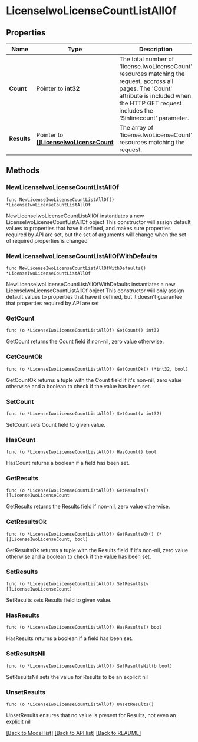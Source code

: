 # LicenseIwoLicenseCountListAllOf

## Properties

Name | Type | Description | Notes
------------ | ------------- | ------------- | -------------
**Count** | Pointer to **int32** | The total number of &#39;license.IwoLicenseCount&#39; resources matching the request, accross all pages. The &#39;Count&#39; attribute is included when the HTTP GET request includes the &#39;$inlinecount&#39; parameter. | [optional] 
**Results** | Pointer to [**[]LicenseIwoLicenseCount**](license.IwoLicenseCount.md) | The array of &#39;license.IwoLicenseCount&#39; resources matching the request. | [optional] 

## Methods

### NewLicenseIwoLicenseCountListAllOf

`func NewLicenseIwoLicenseCountListAllOf() *LicenseIwoLicenseCountListAllOf`

NewLicenseIwoLicenseCountListAllOf instantiates a new LicenseIwoLicenseCountListAllOf object
This constructor will assign default values to properties that have it defined,
and makes sure properties required by API are set, but the set of arguments
will change when the set of required properties is changed

### NewLicenseIwoLicenseCountListAllOfWithDefaults

`func NewLicenseIwoLicenseCountListAllOfWithDefaults() *LicenseIwoLicenseCountListAllOf`

NewLicenseIwoLicenseCountListAllOfWithDefaults instantiates a new LicenseIwoLicenseCountListAllOf object
This constructor will only assign default values to properties that have it defined,
but it doesn't guarantee that properties required by API are set

### GetCount

`func (o *LicenseIwoLicenseCountListAllOf) GetCount() int32`

GetCount returns the Count field if non-nil, zero value otherwise.

### GetCountOk

`func (o *LicenseIwoLicenseCountListAllOf) GetCountOk() (*int32, bool)`

GetCountOk returns a tuple with the Count field if it's non-nil, zero value otherwise
and a boolean to check if the value has been set.

### SetCount

`func (o *LicenseIwoLicenseCountListAllOf) SetCount(v int32)`

SetCount sets Count field to given value.

### HasCount

`func (o *LicenseIwoLicenseCountListAllOf) HasCount() bool`

HasCount returns a boolean if a field has been set.

### GetResults

`func (o *LicenseIwoLicenseCountListAllOf) GetResults() []LicenseIwoLicenseCount`

GetResults returns the Results field if non-nil, zero value otherwise.

### GetResultsOk

`func (o *LicenseIwoLicenseCountListAllOf) GetResultsOk() (*[]LicenseIwoLicenseCount, bool)`

GetResultsOk returns a tuple with the Results field if it's non-nil, zero value otherwise
and a boolean to check if the value has been set.

### SetResults

`func (o *LicenseIwoLicenseCountListAllOf) SetResults(v []LicenseIwoLicenseCount)`

SetResults sets Results field to given value.

### HasResults

`func (o *LicenseIwoLicenseCountListAllOf) HasResults() bool`

HasResults returns a boolean if a field has been set.

### SetResultsNil

`func (o *LicenseIwoLicenseCountListAllOf) SetResultsNil(b bool)`

 SetResultsNil sets the value for Results to be an explicit nil

### UnsetResults
`func (o *LicenseIwoLicenseCountListAllOf) UnsetResults()`

UnsetResults ensures that no value is present for Results, not even an explicit nil

[[Back to Model list]](../README.md#documentation-for-models) [[Back to API list]](../README.md#documentation-for-api-endpoints) [[Back to README]](../README.md)


